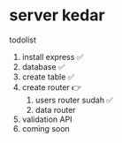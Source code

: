 # server kedar

todolist

1. install express ✅
2. database ✅
3. create table ✅
4. create router 👉
   1. users router sudah ✅
   2. data router
5. validation API
6. coming soon
